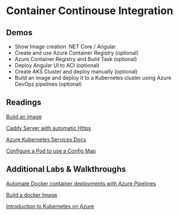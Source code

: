 # Container Continouse Integration

## Demos

- Show Image creation .NET Core / Angular
- Create and use Azure Container Registry (optional)
- Azure Container Registry and Build Task (optional)
- Deploy Angular UI to ACI (optional)
- Create AKS Cluster and deploy manually (optional)
- Build an image and deploy it to a Kubernetes cluster using Azure DevOps pipelines (optional)

## Readings

[Build an image](https://docs.microsoft.com/en-us/azure/devops/pipelines/ecosystems/containers/build-image?view=azure-devops)

[Caddy Server with automatic Https](https://caddyserver.com/)

[Azure Kubernetes Services Docs](https://docs.microsoft.com/en-us/azure/aks/)

[Configure a Pod to use a Config Map](https://kubernetes.io/docs/tasks/configure-pod-container/configure-pod-configmap/)


## Additional Labs & Walkthroughs

[Automate Docker container deployments with Azure Pipelines](https://docs.microsoft.com/en-us/learn/modules/deploy-docker/)

[Build a docker Image](https://docs.microsoft.com/en-us/azure/devops/pipelines/ecosystems/containers/build-image?view=azure-devops)

[Introduction to Kubernetes on Azure](https://docs.microsoft.com/en-us/learn/paths/intro-to-kubernetes-on-azure/)
